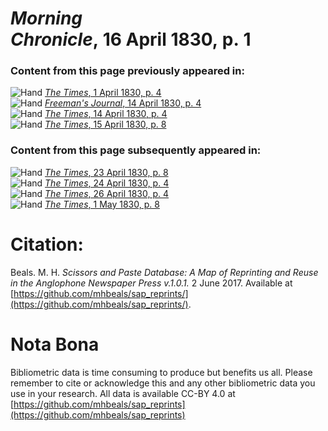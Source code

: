 # *Morning Chronicle*, 16 April 1830, p. 1  
  
### Content from this page previously appeared in:  
![Hand](http://scissorsandpaste.net/wp-content/uploads/2017/06/smallhandpointer.png) [*The Times*, 1 April 1830, p. 4](https://mhbeals.github.io/sap_html/The-Times/The-Times-1-April-1830-p-4)  
![Hand](http://scissorsandpaste.net/wp-content/uploads/2017/06/smallhandpointer.png) [*Freeman's Journal*, 14 April 1830, p. 4](https://mhbeals.github.io/sap_html/Freeman's-Journal/Freeman's-Journal-14-April-1830-p-4)  
![Hand](http://scissorsandpaste.net/wp-content/uploads/2017/06/smallhandpointer.png) [*The Times*, 14 April 1830, p. 4](https://mhbeals.github.io/sap_html/The-Times/The-Times-14-April-1830-p-4)  
![Hand](http://scissorsandpaste.net/wp-content/uploads/2017/06/smallhandpointer.png) [*The Times*, 15 April 1830, p. 8](https://mhbeals.github.io/sap_html/The-Times/The-Times-15-April-1830-p-8)  
  
### Content from this page subsequently appeared in:  
![Hand](http://scissorsandpaste.net/wp-content/uploads/2017/06/smallhandpointer.png) [*The Times*, 23 April 1830, p. 8](https://mhbeals.github.io/sap_html/The-Times/The-Times-23-April-1830-p-8)  
![Hand](http://scissorsandpaste.net/wp-content/uploads/2017/06/smallhandpointer.png) [*The Times*, 24 April 1830, p. 4](https://mhbeals.github.io/sap_html/The-Times/The-Times-24-April-1830-p-4)  
![Hand](http://scissorsandpaste.net/wp-content/uploads/2017/06/smallhandpointer.png) [*The Times*, 26 April 1830, p. 4](https://mhbeals.github.io/sap_html/The-Times/The-Times-26-April-1830-p-4)  
![Hand](http://scissorsandpaste.net/wp-content/uploads/2017/06/smallhandpointer.png) [*The Times*, 1 May 1830, p. 8](https://mhbeals.github.io/sap_html/The-Times/The-Times-1-May-1830-p-8)  


# Citation: 

Beals. M. H. *Scissors and Paste Database: A Map of Reprinting and Reuse in the Anglophone Newspaper Press v.1.0.1.* 2 June 2017. Available at [https://github.com/mhbeals/sap_reprints/](https://github.com/mhbeals/sap_reprints/). 

# Nota Bona

Bibliometric data is time consuming to produce but benefits us all. Please remember to cite or acknowledge this and any other bibliometric data you use in your research. All data is available CC-BY 4.0 at [https://github.com/mhbeals/sap_reprints](https://github.com/mhbeals/sap_reprints)